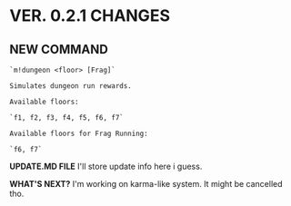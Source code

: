 # VER. 0.2.1 CHANGES

## NEW COMMAND
    `m!dungeon <floor> [Frag]`
    
    Simulates dungeon run rewards.
    
    Available floors: 
    
    `f1, f2, f3, f4, f5, f6, f7`
    
    Available floors for Frag Running:
    
    `f6, f7`

**UPDATE.MD FILE**
I'll store update info here i guess.

**WHAT'S NEXT?**
I'm working on karma-like system. It might be cancelled tho.